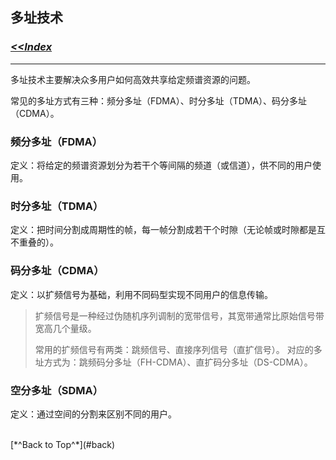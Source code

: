 ## <span id="back">多址技术</span> ##

### [*<<Index*](http://sheldonjie.github.io/)
----------


多址技术主要解决众多用户如何高效共享给定频谱资源的问题。

常见的多址方式有三种：频分多址（FDMA）、时分多址（TDMA）、码分多址（CDMA）。

### 频分多址（FDMA）

定义：将给定的频谱资源划分为若干个等间隔的频道（或信道），供不同的用户使用。


### 时分多址（TDMA）

定义：把时间分割成周期性的帧，每一帧分割成若干个时隙（无论帧或时隙都是互不重叠的）。

### 码分多址（CDMA）

定义：以扩频信号为基础，利用不同码型实现不同用户的信息传输。

> 扩频信号是一种经过伪随机序列调制的宽带信号，其宽带通常比原始信号带宽高几个量级。
>
> 常用的扩频信号有两类：跳频信号、直接序列信号（直扩信号）。
> 对应的多址方式为：跳频码分多址（FH-CDMA）、直扩码分多址（DS-CDMA）。


### 空分多址（SDMA）

定义：通过空间的分割来区别不同的用户。


<br>
[*^Back to Top^*](#back)
